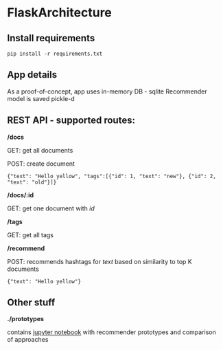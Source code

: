 # FlaskArchitecture

## Install requirements
```
pip install -r requirements.txt
```

## App details

As a proof-of-concept, app uses in-memory DB - sqlite
Recommender model is saved pickle-d

## REST API - supported routes:

**/docs**

GET: get all documents

POST: create document
  
    {"text": "Hello yellow", "tags":[{"id": 1, "text": "new"}, {"id": 2, "text": "old"}]}

**/docs/:id**

GET: get one document with *id*

**/tags**

GET: get all tags

**/recommend**

POST: recommends hashtags for *text* based on similarity to top K documents

    {"text": "Hello yellow"}
    
    
## Other stuff

**./prototypes**

contains [jupyter notebook](./prototypes/hashtags_recommender.ipynb) with recommender prototypes and comparison of approaches
